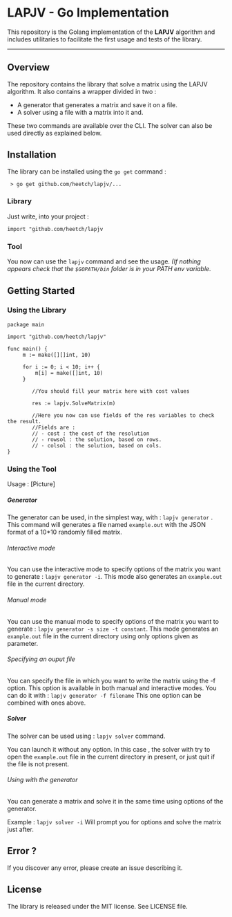 **LAPJV - Go Implementation**
======================

This repository is the Golang implementation of the **LAPJV** algorithm and includes utilitaries to facilitate the first usage and tests of the library.

----------
**Overview**
-------------

The repository contains the library that solve a matrix using the LAPJV algorithm.
It also contains a wrapper divided in two : 

 - A generator that generates a matrix and save it on a file.
 - A solver using a file with a matrix into it and.

These two commands are available over the CLI. The solver can also be used directly as explained below.

**Installation**
-------------

The library can be installed using the `go get` command : 

` > go get github.com/heetch/lapjv/...`

### Library

Just write, into your project : 

`import "github.com/heetch/lapjv`

### Tool

You now can use the `lapjv` command and see the usage.
*(If nothing appears check that the `$GOPATH/bin` folder is in your PATH env variable.*

**Getting Started**
-------------

### Using the Library

```
package main

import "github.com/heetch/lapjv"

func main() {
     m := make([][]int, 10)

     for i := 0; i < 10; i++ {
     	 m[i] = make([]int, 10)
	 }

		//You should fill your matrix here with cost values

		res := lapjv.SolveMatrix(m)

		//Here you now can use fields of the res variables to check the result.
		//Fields are :
		// - cost : the cost of the resolution
		// - rowsol : the solution, based on rows.
		// - colsol : the solution, based on cols.
}
```

### Using the Tool

Usage :
[Picture]

##### Generator
The generator can be used, in the simplest way, with : 
``` lapjv generator ``` . This command will generates a file named `example.out` with the JSON format of a 10*10 randomly filled matrix.

###### Interactive mode

You can use the interactive mode to specify options of the matrix you want to generate : `lapjv generator -i`. This mode also generates an `example.out` file in the current directory.

###### Manual mode

You can use the manual mode to specify options of the matrix you want to generate : `lapjv generator -s size -t constant`. This mode generates an `example.out` file in the current directory using only options given as parameter.

###### Specifying an ouput file

You can specify the file in which you want to write the matrix using the -f option. This option is available in both manual and interactive modes. You can do it with : `lapjv generator -f filename` This one option can be combined with ones above.

##### Solver

The solver can be used using : `lapjv solver` command.

You can launch it without any option. In this case , the solver with try to open the `example.out` file in the current directory in present, or just quit if the file is not present.

###### Using with the generator

You can generate a matrix and solve it in the same time using options of the generator.

Example : `lapjv solver -i` Will prompt you for options and solve the matrix just after.


**Error ?**
-------------
 If you discover any error, please create an issue describing it.

**License**
-------------
 The library is released under the MIT license. See LICENSE file.
